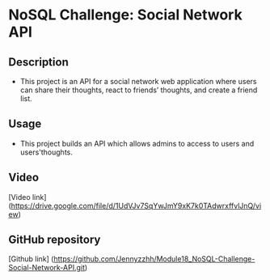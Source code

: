 # NoSQL Challenge: Social Network API

## Description

- This project is an API for a social network web application where users can share their thoughts, react to friends’ thoughts, and create a friend list.

## Usage

- This project builds an API which allows admins to access to users and users'thoughts. 


## Video 

[Video link] (https://drive.google.com/file/d/1UdVJv7SqYwJmY9xK7k0TAdwrxffvlJnQ/view)


## GitHub repository

[Github link] (https://github.com/Jennyzzhh/Module18_NoSQL-Challenge-Social-Network-API.git)





